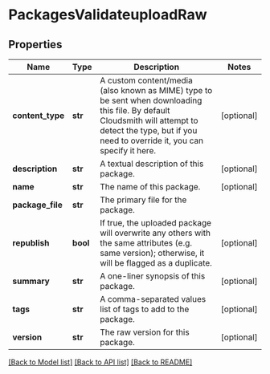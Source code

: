 # PackagesValidateuploadRaw

## Properties
Name | Type | Description | Notes
------------ | ------------- | ------------- | -------------
**content_type** | **str** | A custom content/media (also known as MIME) type to be sent when downloading this file. By default Cloudsmith will attempt to detect the type, but if you need to override it, you can specify it here. | [optional] 
**description** | **str** | A textual description of this package. | [optional] 
**name** | **str** | The name of this package. | [optional] 
**package_file** | **str** | The primary file for the package. | 
**republish** | **bool** | If true, the uploaded package will overwrite any others with the same attributes (e.g. same version); otherwise, it will be flagged as a duplicate. | [optional] 
**summary** | **str** | A one-liner synopsis of this package. | [optional] 
**tags** | **str** | A comma-separated values list of tags to add to the package. | [optional] 
**version** | **str** | The raw version for this package. | [optional] 

[[Back to Model list]](../README.md#documentation-for-models) [[Back to API list]](../README.md#documentation-for-api-endpoints) [[Back to README]](../README.md)


